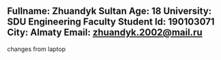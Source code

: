 Fullname: Zhuandyk Sultan
Age: 18
University: SDU Engineering Faculty
Student Id: 190103071
City: Almaty
Email: zhuandyk.2002@mail.ru
---------
changes from laptop
